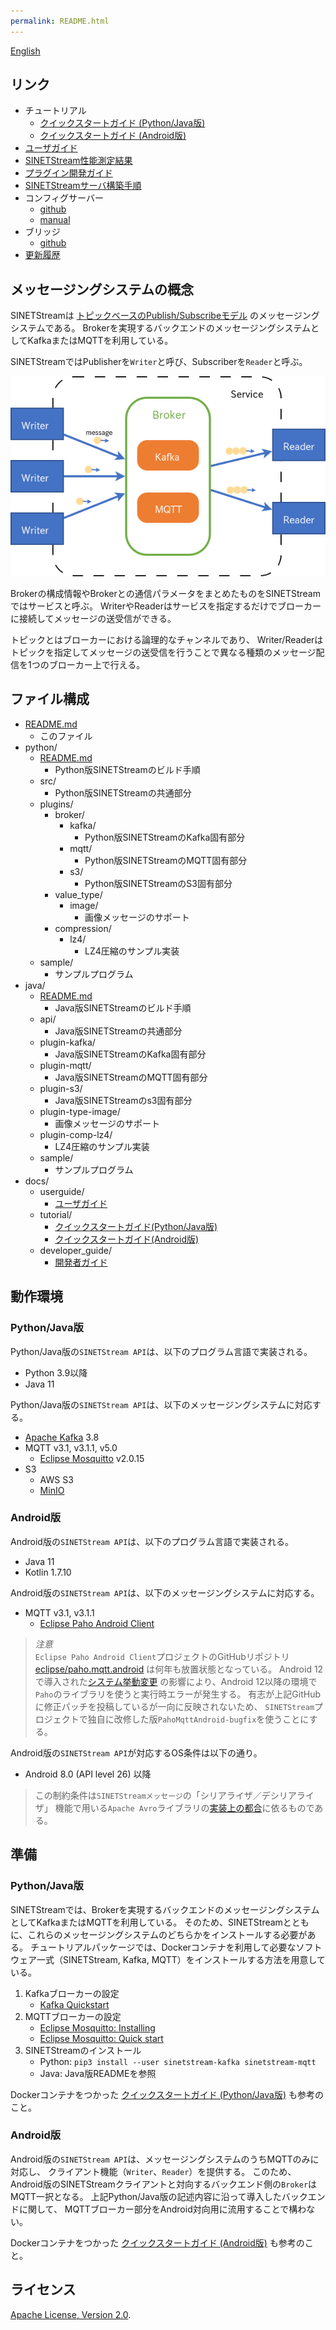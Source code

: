 ```yaml
---
permalink: README.html
---
```

<!--
Copyright (C) 2019-2021 National Institute of Informatics

Licensed to the Apache Software Foundation (ASF) under one
or more contributor license agreements.  See the NOTICE file
distributed with this work for additional information
regarding copyright ownership.  The ASF licenses this file
to you under the Apache License, Version 2.0 (the
"License"); you may not use this file except in compliance
with the License.  You may obtain a copy of the License at

  http://www.apache.org/licenses/LICENSE-2.0

Unless required by applicable law or agreed to in writing,
software distributed under the License is distributed on an
"AS IS" BASIS, WITHOUT WARRANTIES OR CONDITIONS OF ANY
KIND, either express or implied.  See the License for the
specific language governing permissions and limitations
under the License.
-->

[English](README.en.md)

## リンク

* チュートリアル
    * [クイックスタートガイド (Python/Java版)](docs/tutorial/index.md)
    * [クイックスタートガイド (Android版)](docs/tutorial-android/index.md)
* [ユーザガイド](docs/userguide/index.md)
* [SINETStream性能測定結果](docs/performance/index.md)
* [プラグイン開発ガイド](docs/developer_guide/index.md)
* [SINETStreamサーバ構築手順](server/brokers/index.md)
* コンフィグサーバー
    * [github](https://github.com/nii-gakunin-cloud/sinetstream-config-server)
    * [manual](http://manual.config-server.sinetstream.net/manual/docs/home/index.html)
* ブリッジ
    * [github](https://github.com/nii-gakunin-cloud/sinetstream-bridge)
* [更新履歴](CHANGELOG.md)

## メッセージングシステムの概念

SINETStreamは
[トピックベースのPublish/Subscribeモデル](https://ja.wikipedia.org/wiki/%E5%87%BA%E7%89%88-%E8%B3%BC%E8%AA%AD%E5%9E%8B%E3%83%A2%E3%83%87%E3%83%AB)
のメッセージングシステムである。
Brokerを実現するバックエンドのメッセージングシステムとしてKafkaまたはMQTTを利用している。

SINETStreamではPublisherを`Writer`と呼び、Subscriberを`Reader`と呼ぶ。

![メッセージングシステムの概念図](docs/images/overview.png)

Brokerの構成情報やBrokerとの通信パラメータをまとめたものをSINETStreamではサービスと呼ぶ。
WriterやReaderはサービスを指定するだけでブローカーに接続してメッセージの送受信ができる。

トピックとはブローカーにおける論理的なチャンネルであり、
Writer/Readerはトピックを指定してメッセージの送受信を行うことで異なる種類のメッセージ配信を1つのブローカー上で行える。

## ファイル構成

* [README.md](README.md)
    * このファイル
* python/
    * [README.md](python/README.md)
        * Python版SINETStreamのビルド手順
    * src/
        * Python版SINETStreamの共通部分
    * plugins/
        * broker/
            * kafka/
                * Python版SINETStreamのKafka固有部分
            * mqtt/
                * Python版SINETStreamのMQTT固有部分
            * s3/
                * Python版SINETStreamのS3固有部分
        * value_type/
            * image/
                * 画像メッセージのサポート
        * compression/
            * lz4/
                * LZ4圧縮のサンプル実装
    * sample/
        * サンプルプログラム
* java/
    * [README.md](java/README.md)
        * Java版SINETStreamのビルド手順
    * api/
        * Java版SINETStreamの共通部分
    * plugin-kafka/
        * Java版SINETStreamのKafka固有部分
    * plugin-mqtt/
        * Java版SINETStreamのMQTT固有部分
    * plugin-s3/
        * Java版SINETStreamのs3固有部分
    * plugin-type-image/
        * 画像メッセージのサポート
    * plugin-comp-lz4/
        * LZ4圧縮のサンプル実装
    * sample/
        * サンプルプログラム
* docs/
    * userguide/
        * [ユーザガイド](docs/userguide/index.md)
    * tutorial/
        * [クイックスタートガイド(Python/Java版)](docs/tutorial/index.md)
        * [クイックスタートガイド(Android版)](docs/tutorial-android/index.md)
    * developer_guide/
        * [開発者ガイド](docs/developer_guide/index.md)

## 動作環境
### Python/Java版

Python/Java版の`SINETStream API`は、以下のプログラム言語で実装される。

* Python 3.9以降
* Java 11

Python/Java版の`SINETStream API`は、以下のメッセージングシステムに対応する。

* [Apache Kafka](https://kafka.apache.org/) 3.8
* MQTT v3.1, v3.1.1, v5.0
    * [Eclipse Mosquitto](https://mosquitto.org/) v2.0.15
* S3
    * AWS S3
    * [MinIO](https://min.io/)

### Android版

Android版の`SINETStream API`は、以下のプログラム言語で実装される。

* Java 11
* Kotlin 1.7.10

Android版の`SINETStream API`は、以下のメッセージングシステムに対応する。

* MQTT v3.1, v3.1.1
    * [Eclipse Paho Android Client](https://www.eclipse.org/paho/index.php?page=clients/android/index.php)

> <em>注意</em><br>
> `Eclipse Paho Android Client`プロジェクトのGitHubリポジトリ[eclipse/paho.mqtt.android](https://github.com/eclipse/paho.mqtt.android)
> は何年も放置状態となっている。
> Android 12で導入された[システム挙動変更](https://developer.android.com/about/versions/12/behavior-changes-12?hl=ja#pending-intent-mutability)
> の影響により、Android 12以降の環境で`Paho`のライブラリを使うと実行時エラーが発生する。
> 有志が上記GitHubに修正パッチを投稿しているが一向に反映されないため、
> `SINETStream`プロジェクトで独自に改修した版`PahoMqttAndroid-bugfix`を使うことにする。

Android版の`SINETStream API`が対応するOS条件は以下の通り。

* Android 8.0 (API level 26) 以降

> この制約条件は`SINETStreamメッセージ`の「シリアライザ／デシリアライザ」
> 機能で用いる`Apache Avro`ライブラリの[実装上の都合](https://www.mail-archive.com/dev@avro.apache.org/msg24138.html)に依るものである。

## 準備
### Python/Java版

SINETStreamでは、Brokerを実現するバックエンドのメッセージングシステムとしてKafkaまたはMQTTを利用している。
そのため、SINETStreamとともに、これらのメッセージングシステムのどちらかをインストールする必要がある。
チュートリアルパッケージでは、Dockerコンテナを利用して必要なソフトウェア一式（SINETStream, Kafka, MQTT）をインストールする方法を用意している。

1. Kafkaブローカーの設定
    * [Kafka Quickstart](https://kafka.apache.org/quickstart)
1. MQTTブローカーの設定
    * [Eclipse Mosquitto: Installing](https://github.com/eclipse/mosquitto#installing)
    * [Eclipse Mosquitto: Quick start](https://github.com/eclipse/mosquitto#quick-start)
1. SINETStreamのインストール
    * Python: `pip3 install --user sinetstream-kafka sinetstream-mqtt`
    * Java: Java版READMEを参照

Dockerコンテナをつかった
[クイックスタートガイド (Python/Java版)](docs/tutorial/index.md)
も参考のこと。

### Android版

Android版の`SINETStream API`は、メッセージングシステムのうちMQTTのみに対応し、
クライアント機能（`Writer`、`Reader`）を提供する。
このため、Android版のSINETStreamクライアントと対向するバックエンド側の`Broker`はMQTT一択となる。
上記Python/Java版の記述内容に沿って導入したバックエンドに関して、
MQTTブローカー部分をAndroid対向用に流用することで構わない。

Dockerコンテナをつかった
[クイックスタートガイド (Android版)](docs/tutorial-android/index.md)
も参考のこと。

## ライセンス

[Apache License, Version 2.0](https://www.apache.org/licenses/LICENSE-2.0).

